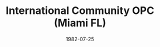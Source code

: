 ---
date: &id001 1982-07-25
end_date: null
location:
  address: null
  city: Miami
  state: FL
minister:
- end: 1987-01-01
  name: David Seivright
  start: 1984-01-01
  type: Pastor
- end: 1986-01-01
  name: Louis Kickasola
  start: 1984-01-01
  type: Associate Pastor
ministers:
- David Seivright
- Louis Kickasola
name: International Community OPC
names:
- end: 1987-09-12
  name: International Community OPC
  start: 1982-07-25
origination_date: *id001
raw_data: "FLORIDA Miami\nInternational Community OPC  (July 25, 1982\u2013September\
  \ 12, 1987)\n(withdrew to the Presbyterian Church in America, 1987)\nPastor: David\
  \ Seivright, 1984\u201387\nAssoc. Pastor: Louis Kickasola, 1984\u201386"
received_from: null
states:
- FL
status:
  active: false
  end_date: 1987-09-12
  reason: withdrawal
  received_from: null
  withdrawal_to: Presbyterian Church in America
title: International Community OPC (Miami FL)
withdrawal_to:
- Presbyterian Church in America
year_established:
- 1982

---